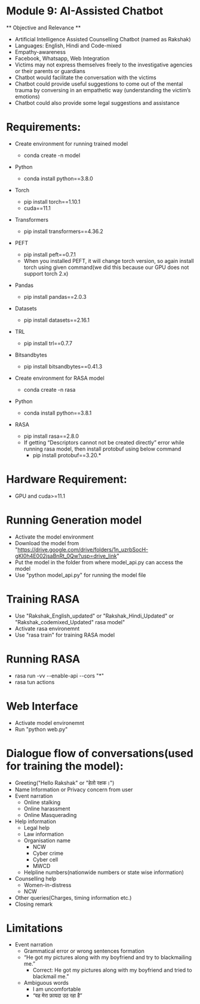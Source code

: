 # Module 9: AI-Assisted Chatbot

** Objective and Relevance **

* Artificial Intelligence Assisted Counselling Chatbot (named as Rakshak)
* Languages: English, Hindi and Code-mixed 
* Empathy-awareness
* Facebook, Whatsapp, Web Integration 
* Victims may not express themselves freely to the investigative agencies or their parents or guardians
* Chatbot would facilitate the conversation with the victims
* Chatbot could provide useful suggestions to come out of the mental trauma by conversing in an empathetic way (understanding the victim’s emotions) 
* Chatbot could also provide some legal suggestions and assistance

# Requirements:
* Create environment  for running trained model
  - conda create -n model
* Python
  - conda install python==3.8.0
* Torch
  - pip install torch==1.10.1
  - cuda==11.1
* Transformers
  - pip install transformers==4.36.2
* PEFT
  - pip install peft==0.7.1
  - When you installed PEFT, it will change torch version, so again install torch using given command(we did this because our GPU does not support torch 2.x)
* Pandas
  - pip install pandas==2.0.3
* Datasets
  - pip install datasets==2.16.1
* TRL
  - pip install trl==0.7.7
* Bitsandbytes
  - pip install bitsandbytes==0.41.3

* Create environment for RASA model
  - conda create -n rasa
* Python
  - conda install python==3.8.1 
* RASA
  - pip install rasa==2.8.0
  - If getting “Descriptors cannot not be created directly” error while running rasa model, then install protobuf using below command
    - pip install protobuf==3.20.*

# Hardware Requirement:
* GPU and cuda>=11.1

# Running Generation model
* Activate the model environment
* Download the model from "https://drive.google.com/drive/folders/1n_uzrbSocH-gKI0h4E002jsaBnRt_0Qw?usp=drive_link"
* Put the model in the folder from where model_api.py can access the model
* Use "python model_api.py" for running the model file
  
# Training RASA
* Use "Rakshak_English_updated" or "Rakshak_Hindi_Updated" or "Rakshak_codemixed_Updated" rasa model"
* Activate rasa environemnt
* Use "rasa train" for training RASA model
  
# Running RASA
* rasa run -vv --enable-api --cors "*"
* rasa tun actions

# Web Interface
* Activate model environemnt
* Run "python web.py"
  
  
# Dialogue flow of conversations(used for training the model):
* Greeting("Hello Rakshak" or "हेलो रक्षक।")
* Name Information or Privacy concern from user
* Event narration
  - Online stalking
  - Online harassment
  - Online Masquerading
* Help information
  - Legal help
  - Law information
  - Organisation name
    - NCW
    - Cyber crime
    - Cyber cell
    - MWCD
  - Helpline numbers(nationwide numbers or state wise information)
* Counselling help
  - Women-in-distress
  - NCW
* Other queries(Charges, timing information etc.)
* Closing remark

# Limitations

* Event narration
  - Grammatical error or wrong sentences formation
  - “He got my pictures along with my boyfriend and try to blackmailing me.”
     - Correct: He got my pictures along with my boyfriend and tried to blackmail me.”
  - Ambiguous words
    - I am uncomfortable
    - “वह मेरा फ़ायदा उठ रहा है”


